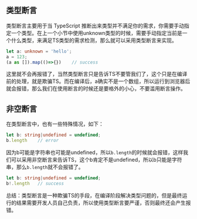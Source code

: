 
## 类型断言

类型断言主要用于当 TypeScript 推断出来类型并不满足你的需求，你需要手动指定一个类型。在上一个小节中使用unknown类型的时候，需要手动指定当前是一个什么类型，来满足TS类型的需求检测，那么就可以采用类型断言来实现。

```TypeScript
let a: unknown = 'hello';
a = 123;
(a as []).map(()=>{})    // success
```

这里就不会再报错了，当然类型断言只是告诉TS不要管我们了，这个只是在编译前的处理，就是欺骗TS。而在编译后，a确实不是一个数组，所以运行到浏览器后就会报错，那么我们在使用断言的时候还是要格外的小心，不要滥用断言操作。

## 非空断言

在类型断言中，也有一些特殊情况，如下：

```TypeScript
let b: string|undefined = undefined;
b.length    // error
```

因为b可能是字符串也可能是undefined，所以`b.length`的时候就会报错，这样我们可以采用非空断言来告诉TS，这个b肯定不是undefined，所以b只能是字符串，那么`b.length`就不会报错了。

```TypeScript
let b: string|undefined = undefined;
b!.length   // success
```

总结：类型断言是一种欺骗TS的手段，在编译阶段解决类型问题的，但是最终运行的结果需要开发人员自己负责，所以使用类型断言要严谨，否则最终还会产生报错。